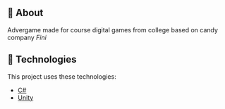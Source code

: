 <div id="about"> 

## :page_facing_up: About
Advergame made for course digital games from college based on candy company <i>Fini</i>
</div>

<div id="tecnologies"> 

## :rocket: Technologies
This project uses these technologies:
- [C#](https://docs.microsoft.com/pt-br/dotnet/csharp/)
- [Unity](https://unity.com/pt)
</div>
